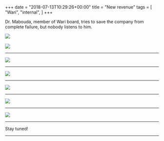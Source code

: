 +++
date = "2018-07-13T10:29:26+00:00"
title = "New revenue"
tags = [
    "Wari",
    "internal",
]
+++

Dr. Mabouda, member of Wari board, tries to save the company from complete failure, but nobody listens to him.


<div class="container" style="width:auto">
  <a target="blank" href="https://image.ibb.co/jSh2yy/j7_3_1.jpg">
    <img src="https://image.ibb.co/jSh2yy/j7_3_1.jpg" style="max-width:100%">
  </a>
</div>
<br>
<!--more-->


<div class="container" style="width:auto">
  <a target="blank" href="https://image.ibb.co/gbzRQd/j7_3_2.jpg">
    <img src="https://image.ibb.co/gbzRQd/j7_3_2.jpg" style="max-width:100%">
  </a>
</div>
<hr>
<div class="container" style="width:auto">
  <a target="blank" href="https://image.ibb.co/j6xfkd/j7_3_3.jpg">
    <img src="https://image.ibb.co/j6xfkd/j7_3_3.jpg" style="max-width:100%">
  </a>
</div>
<hr>
<div class="container" style="width:auto">
  <a target="blank" href="https://image.ibb.co/j7UFJy/j7_3_4.jpg">
    <img src="https://image.ibb.co/j7UFJy/j7_3_4.jpg" style="max-width:100%">
  </a>
</div>
<hr>
<div class="container" style="width:auto">
  <a target="blank" href="https://image.ibb.co/mS9t5d/j7_3_5.jpg">
    <img src="https://image.ibb.co/mS9t5d/j7_3_5.jpg" style="max-width:100%">
  </a>
</div>
<hr>
<div class="container" style="width:auto">
  <a target="blank" href="https://image.ibb.co/g4rjBJ/j7_3_6.jpg">
    <img src="https://image.ibb.co/g4rjBJ/j7_3_6.jpg" style="max-width:100%">
  </a>
</div>
<hr>
<div class="container" style="width:auto">
  <a target="blank" href="https://image.ibb.co/jBMjBJ/j7_3_7.jpg">
    <img src="https://image.ibb.co/jBMjBJ/j7_3_7.jpg" style="max-width:100%">
  </a>
</div>
<hr>


Stay tuned!


<hr>
